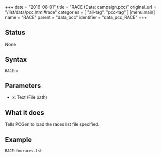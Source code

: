 +++
date = "2016-08-01"
title = "RACE (Data: campaign.pcc)"
original_url = "/list/data/pcc.html#race"
categories = [ "all-tag", "pcc-tag" ]
[menu.main]
    name = "RACE"
    parent = "data_pcc"
    identifier = "data_pcc_RACE"
+++

## Status

None

## Syntax

`RACE:x`

## Parameters

-   x: Text (File path)



What it does
------------

Tells PCGen to load the races list file specified.

Example
-------

`RACE:fooraces.lst`

